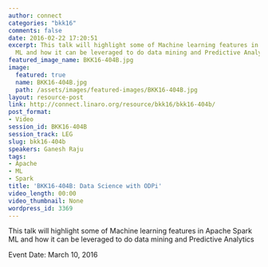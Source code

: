 ```yaml
---
author: connect
categories: "bkk16"
comments: false
date: 2016-02-22 17:20:51
excerpt: This talk will highlight some of Machine learning features in Apache Spark
  ML and how it can be leveraged to do data mining and Predictive Analytics
featured_image_name: BKK16-404B.jpg
image:
  featured: true
  name: BKK16-404B.jpg
  path: /assets/images/featured-images/BKK16-404B.jpg
layout: resource-post
link: http://connect.linaro.org/resource/bkk16/bkk16-404b/
post_format:
- Video
session_id: BKK16-404B
session_track: LEG
slug: bkk16-404b
speakers: Ganesh Raju
tags:
- Apache
- ML
- Spark
title: 'BKK16-404B: Data Science with ODPi'
video_length: 00:00
video_thumbnail: None
wordpress_id: 3369
---
```


This talk will highlight some of Machine learning features in Apache Spark ML and how it can be leveraged to do data mining and Predictive Analytics

Event Date: March 10, 2016